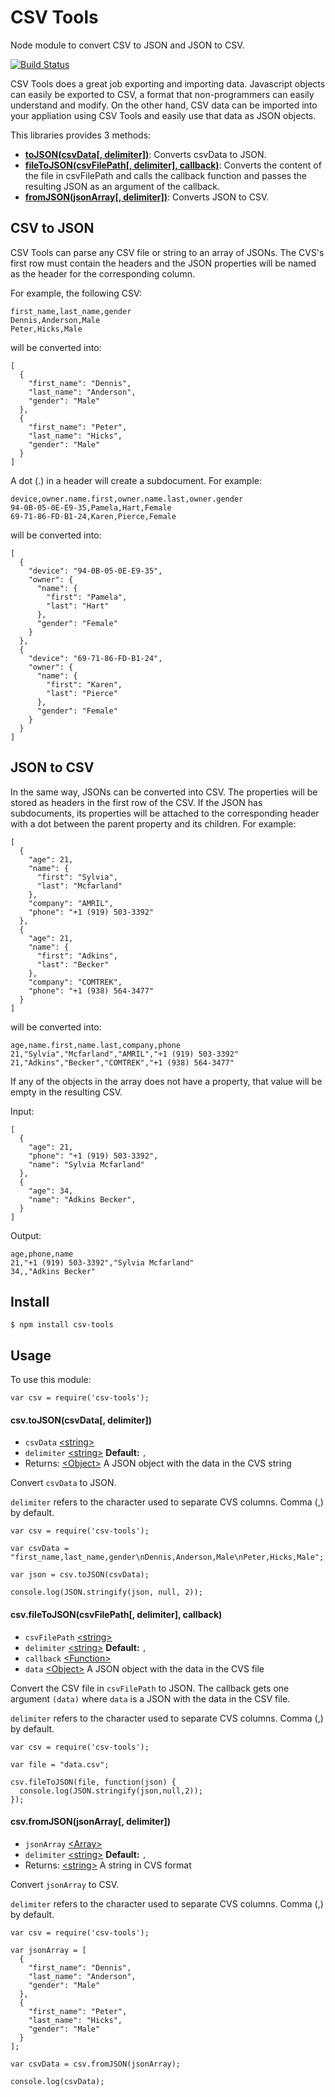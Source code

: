 # CSV Tools
Node module to convert CSV to JSON and JSON to CSV.

[![Build Status](https://travis-ci.org/blizarazu/csv-tools.svg?branch=master)](https://travis-ci.org/blizarazu/csv-tools)

CSV Tools does a great job exporting and importing data. Javascript objects can easily be exported to CSV, a format that non-programmers can easily understand and modify. On the other hand, CSV data can be imported into your appliation using CSV Tools and easily use that data as JSON objects.

This libraries provides 3 methods:
- [__toJSON(csvData[, delimiter])__](#csvtojsoncsvdata-delimiter): Converts csvData to JSON.
- [__fileToJSON(csvFilePath[, delimiter], callback)__](#csvfiletojsoncsvfilepath-delimiter-callback): Converts the content of the file in csvFilePath and calls the callback function and passes the resulting JSON as an argument of the callback.
- [__fromJSON(jsonArray[, delimiter])__](#csvfromjsonjsonarray-delimiter): Converts JSON to CSV.

## CSV to JSON
CSV Tools can parse any CSV file or string to an array of JSONs. The CVS's first row must contain the headers and the JSON properties will be named as the header for the corresponding column.

For example, the following CSV:
```
first_name,last_name,gender
Dennis,Anderson,Male
Peter,Hicks,Male
```
will be converted into:
```
[
  {
    "first_name": "Dennis",
    "last_name": "Anderson",
    "gender": "Male"
  },
  {
    "first_name": "Peter",
    "last_name": "Hicks",
    "gender": "Male"
  }
]

```

A dot (.) in a header will create a subdocument. For example:
```
device,owner.name.first,owner.name.last,owner.gender
94-0B-05-0E-E9-35,Pamela,Hart,Female
69-71-86-FD-B1-24,Karen,Pierce,Female
```
will be converted into:
```
[
  {
    "device": "94-0B-05-0E-E9-35",
    "owner": {
      "name": {
        "first": "Pamela",
        "last": "Hart"
      },
      "gender": "Female"
    }
  },
  {
    "device": "69-71-86-FD-B1-24",
    "owner": {
      "name": {
        "first": "Karen",
        "last": "Pierce"
      },
      "gender": "Female"
    }
  }
]
```

## JSON to CSV
In the same way, JSONs can be converted into CSV. The properties will be stored as headers in the first row of the CSV. If the JSON has subdocuments, its properties will be attached to the corresponding header with a dot between the parent property and its children. For example:
```
[
  {
    "age": 21,
    "name": {
      "first": "Sylvia",
      "last": "Mcfarland"
    },
    "company": "AMRIL",
    "phone": "+1 (919) 503-3392"
  },
  {
    "age": 21,
    "name": {
      "first": "Adkins",
      "last": "Becker"
    },
    "company": "COMTREK",
    "phone": "+1 (938) 564-3477"
  }
]
```
will be converted into:
```
age,name.first,name.last,company,phone
21,"Sylvia","Mcfarland","AMRIL","+1 (919) 503-3392"
21,"Adkins","Becker","COMTREK","+1 (938) 564-3477"
```

If any of the objects in the array does not have a property, that value will be empty in the resulting CSV.

Input:
```
[
  {
    "age": 21,
    "phone": "+1 (919) 503-3392",
    "name": "Sylvia Mcfarland"
  },
  {
    "age": 34,
    "name": "Adkins Becker",
  }
]
```

Output:
```
age,phone,name
21,"+1 (919) 503-3392","Sylvia Mcfarland"
34,,"Adkins Becker"
```

## Install

```
$ npm install csv-tools
```

## Usage
To use this module:
```
var csv = require('csv-tools');
```

#### csv.toJSON(csvData[, delimiter])
- `csvData` [&lt;string&gt;]
- `delimiter` [&lt;string&gt;] __Default:__ `,`
- Returns: [&lt;Object&gt;] A JSON object with the data in the CVS string

Convert `csvData` to JSON.

`delimiter` refers to the character used to separate CVS columns. Comma (,) by default.
```
var csv = require('csv-tools');

var csvData = "first_name,last_name,gender\nDennis,Anderson,Male\nPeter,Hicks,Male";

var json = csv.toJSON(csvData);

console.log(JSON.stringify(json, null, 2));
```

#### csv.fileToJSON(csvFilePath[, delimiter], callback)
- `csvFilePath` [&lt;string&gt;]
- `delimiter` [&lt;string&gt;] __Default:__ `,`
- `callback` [&lt;Function&gt;]
 - `data` [&lt;Object&gt;] A JSON object with the data in the CVS file

Convert the CSV file in `csvFilePath` to JSON. The callback gets one argument `(data)` where `data` is a JSON with the data in the CSV file.

`delimiter` refers to the character used to separate CVS columns. Comma (,) by default.
```
var csv = require('csv-tools');

var file = "data.csv";

csv.fileToJSON(file, function(json) {
  console.log(JSON.stringify(json,null,2));
});
```

#### csv.fromJSON(jsonArray[, delimiter])
- `jsonArray` [&lt;Array&gt;]
- `delimiter` [&lt;string&gt;] __Default:__ `,`
- Returns: [&lt;string&gt;] A string in CVS format

Convert `jsonArray` to CSV.

`delimiter` refers to the character used to separate CVS columns. Comma (,) by default.
```
var csv = require('csv-tools');

var jsonArray = [
  {
    "first_name": "Dennis",
    "last_name": "Anderson",
    "gender": "Male"
  },
  {
    "first_name": "Peter",
    "last_name": "Hicks",
    "gender": "Male"
  }
];

var csvData = csv.fromJSON(jsonArray);

console.log(csvData);
```

[&lt;string&gt;]: https://developer.mozilla.org/en-US/docs/Web/JavaScript/Data_structures#String_type
[&lt;Object&gt;]: https://developer.mozilla.org/en-US/docs/Web/JavaScript/Reference/Global_Objects/Object
[&lt;Array&gt;]: https://developer.mozilla.org/en-US/docs/Web/JavaScript/Reference/Global_Objects/Array
[&lt;Function&gt;]: https://developer.mozilla.org/en-US/docs/Web/JavaScript/Reference/Global_Objects/Function
